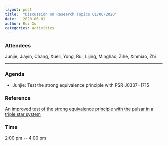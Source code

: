 ```yaml
---
layout: post
title:  "Discussion on Research Topics 01/06/2020"
date:   2020-06-01
author: Rui Xu
categories: activities
---
```



### Attendees

Junjie, Jiayin, Chang, Xueli, Yong, Rui, Lijing, Minghao, Zihe, Xinmiao, Zhi

---

### Agenda

- Junjie: Test the strong equivalence principle with PSR J0337+1715


### Reference

[An improved test of the strong equivalence principle with the pulsar in a triple star system](https://arxiv.org/abs/2005.01388)


### Time

2:00 pm -- 4:00 pm
